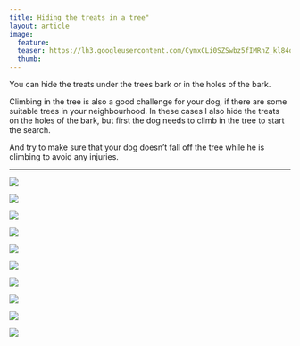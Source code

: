 ```yaml
---
title: Hiding the treats in a tree"
layout: article
image:
  feature:
  teaser: https://lh3.googleusercontent.com/CymxCLi0SZSwbz5fIMRnZ_kl84ogBdYH957wxdsqZIA=w245
  thumb:
---
```

You can hide the treats under the trees bark or in the holes of the bark.

Climbing in the tree is also a good challenge for your dog, if there are some suitable trees in your neighbourhood. In these cases I also hide the treats on the holes of the bark, but first the dog needs to climb in the tree to start the search.

And try to make sure that your dog doesn’t fall off the tree while he is climbing to avoid any injuries.

---

[![](https://lh3.googleusercontent.com/XOj5z58Lw2GMpcJFxuUszQ1sUcc5Dcwp3YJKC8TaOXI=w800)](https://lh3.googleusercontent.com/XOj5z58Lw2GMpcJFxuUszQ1sUcc5Dcwp3YJKC8TaOXI=s0)

[![](https://lh3.googleusercontent.com/gKKSDo4IRATu2T__-IqlI3dO2n_9GG-J9fBwRZggbrY=w800)](https://lh3.googleusercontent.com/gKKSDo4IRATu2T__-IqlI3dO2n_9GG-J9fBwRZggbrY=s0)

[![](https://lh3.googleusercontent.com/UZEUNJuZwYDCNLysudS8O_ytBNs65HBfq6AaT_Hc9tQ=w800)](https://lh3.googleusercontent.com/UZEUNJuZwYDCNLysudS8O_ytBNs65HBfq6AaT_Hc9tQ=s0)

[![](https://lh3.googleusercontent.com/BCI_2kFtNVe6dMB0_DQjQgM4_G4gWxIz8C2q_gEoDYg=w800)](https://lh3.googleusercontent.com/BCI_2kFtNVe6dMB0_DQjQgM4_G4gWxIz8C2q_gEoDYg=s0)

[![](https://lh3.googleusercontent.com/AESSxWyzAb81by4ap18HYTQ65d0Bs5OnFFADPlziEYs=w800)](https://lh3.googleusercontent.com/AESSxWyzAb81by4ap18HYTQ65d0Bs5OnFFADPlziEYs=s0)

[![](https://lh3.googleusercontent.com/piX-jbufN2EXlkUGXo5bdiM4z7Lnu00c4SxEKDb-s6A=w800)](https://lh3.googleusercontent.com/piX-jbufN2EXlkUGXo5bdiM4z7Lnu00c4SxEKDb-s6A=s0)

[![](https://lh3.googleusercontent.com/K_FJoijd6GRoAmJ3BkKL5M1yvxzNGfJjWhHrKk3OnhY=w800)](https://lh3.googleusercontent.com/K_FJoijd6GRoAmJ3BkKL5M1yvxzNGfJjWhHrKk3OnhY=s0)

[![](https://lh3.googleusercontent.com/IHLPuRA1GzobWPim0GQMuWn0CBV46JnnR3_lVTmEDjQ=w800)](https://lh3.googleusercontent.com/IHLPuRA1GzobWPim0GQMuWn0CBV46JnnR3_lVTmEDjQ=s0)

[![](https://lh3.googleusercontent.com/TyU3YVIeuRiu_mbhSZBUJyIVPSIR0zo0tkpHdqEXJCc=w800)](https://lh3.googleusercontent.com/TyU3YVIeuRiu_mbhSZBUJyIVPSIR0zo0tkpHdqEXJCc=s0)

[![](https://lh3.googleusercontent.com/MeUvlkhzk8E-0EuPi6FCqpcYp2lGQGB6VH6vpAnvG58=w800)](https://lh3.googleusercontent.com/MeUvlkhzk8E-0EuPi6FCqpcYp2lGQGB6VH6vpAnvG58=s0)
